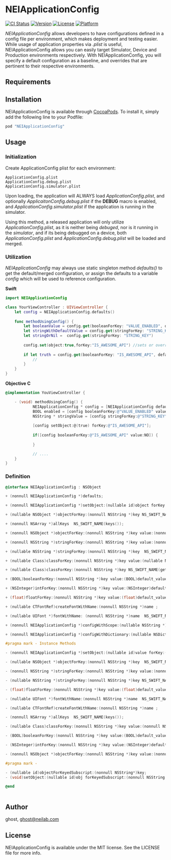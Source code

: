 # NEIApplicationConfig

[![CI Status](http://img.shields.io/travis/ghost/NEIApplicationConfig.svg?style=flat)](https://travis-ci.org/ghost/NEIApplicationConfig)
[![Version](https://img.shields.io/cocoapods/v/NEIApplicationConfig.svg?style=flat)](http://cocoapods.org/pods/NEIApplicationConfig)
[![License](https://img.shields.io/cocoapods/l/NEIApplicationConfig.svg?style=flat)](http://cocoapods.org/pods/NEIApplicationConfig)
[![Platform](https://img.shields.io/cocoapods/p/NEIApplicationConfig.svg?style=flat)](http://cocoapods.org/pods/NEIApplicationConfig)

*NEIApplicationConfig* allows developers to have configurations defined in a config file per environment,
which makes deployment and testing easier. While usage of application properties via *.plist* is useful,
NEIApplicationConfig allows you can easily target Simulator, Device and Production 
environments respectively. With NEIApplicationConfig, you will specify a default configuration as a baseline, and overrides that are 
pertinent to their respective environments.

 
## Requirements

## Installation

NEIApplicationConfig is available through [CocoaPods](http://cocoapods.org). To install
it, simply add the following line to your Podfile:

```ruby
pod "NEIApplicationConfig"
```

## Usage
### Initialization

Create ApplicationConfig plist for each environment:
```
ApplicationConfig.plist
ApplicationConfig.debug.plist
ApplicationConfig.simulator.plist
```
Upon loading, the application will ALWAYS load *ApplicationConfig.plist*, and optionally *ApplicaitonConfig.debug.plist*
if the **DEBUG** macro is enabled, and *ApplicationConfig.simulator.plist* if the application is running in the simulator.

Using this method, a released application will only utilize *ApplicationConfig.plist*, as it is neither being *debuged*, 
nor is it running in the *simulator*, and if its being debugged on a device, both *ApplicationConfig.plist* and
*ApplicationConfig.debug.plist* will be loaded and merged.


### Utilization

*NEIApplicationConfig* may always use static singleton method *defaults()* to get the default/merged configuration, or 
assign the defaults to a variable *config* which will be used to reference configuration.

**Swift**
```swift
import NEIApplicationConfig

class YourViewController : UIViewController {
    let config = NEIApplicationConfig.defaults()
    
    func methodUsingConfig() {
        let booleanValue = config.get(booleanForKey: "VALUE_ENABLED", defaultValue: false)
        let stringWithDefaultValue = config.get(stringForKey: "STRING_KEY", defaultValue: "DEFAULT_VALUE")
        let stringOrNil =  config.get(stringForKey: "STRING_KEY")
        
        config.set(object:true,forKey:"IS_AWESOME_API") //sets or overrides a value set in the config. However, setting is not persisted
        
        if let truth = config.get(booleanForKey: "IS_AWESOME_API", defaultValue: true) {
            // 
        }
    }
}
```

**Objective C**
```objectivec
@implementation YouViewController {

    - (void) methodUsingConfig() {
            NEIApplicationConfig * config = [NEIApplicationConfig defaults];
            BOOL enabled = [config booleanForKey:@"VALUE_ENABLED" value:false];
            NSString * stringValue = [config stringForKey:@"STRING_KEY" value:@"defualt value"];
            
            [config setObject:@(true) forKey:@"IS_AWESOME_API"];
            
            if([config booleanForKey:@"IS_AWESOME_API" value:NO]) {
                
            }

            // ....
    }
}
```


### Definition

```objectivec
@interface NEIApplicationConfig : NSObject

+ (nonnull NEIApplicationConfig *)defaults;

+ (nonnull NEIApplicationConfig *)setObject:(nullable id)object forKey:(nonnull NSString *)key NS_SWIFT_NAME(set(value:key:));

+ (nullable NSObject *)objectForKey:(nonnull NSString *)key NS_SWIFT_NAME( get(objectForKey:) );

+ (nonnull NSArray *)allKeys  NS_SWIFT_NAME(keys());

+ (nonnull NSObject *)objectForKey:(nonnull NSString *)key value:(nonnull NSObject *)value  NS_SWIFT_NAME( get(objectForKey:defaultValue:) );

+ (nonnull NSString *)stringForKey:(nonnull NSString *)key value:(nonnull NSString *)default_value  NS_SWIFT_NAME( get(stringForKey:defaultValue:));

+ (nullable NSString *)stringForKey:(nonnull NSString *)key  NS_SWIFT_NAME( get(stringForKey:) );

+ (nullable Class)classForKey:(nonnull NSString *)key value:(nullable NSString *)value NS_SWIFT_NAME(get(classForKey:defaultValue:));

+ (nullable Class)classForKey:(nonnull NSString *)key NS_SWIFT_NAME(get(classForKey:));

+ (BOOL)booleanForKey:(nonnull NSString *)key value:(BOOL)default_value  NS_SWIFT_NAME(get(boolforKey:defaultValue:));

+ (NSInteger)intForKey:(nonnull NSString *)key value:(NSInteger)default_value   NS_SWIFT_NAME(get(intForKey:defaultValue:));

+ (float)floatForKey:(nonnull NSString *)key value:(float)default_value   NS_SWIFT_NAME(get(floatForKey:defaultValue:));

+ (nullable CTFontRef)createFontWithName:(nonnull NSString *)name ;

+ (nullable UIFont *)fontWithName: (nonnull NSString *)name  NS_SWIFT_NAME(font(named:));

+ (nonnull NEIApplicationConfig *)configWithScope:(nullable NSString *)scope NS_SWIFT_NAME(with(scope:));

+ (nonnull NEIApplicationConfig *)configWithDictionary:(nullable NSDictionary *)dictionary  NS_SWIFT_NAME(with(dictionary:));

#pragma mark - Instance Methods

- (nonnull NEIApplicationConfig *)setObject:(nullable id)value forKey:(nonnull NSString *)key NS_SWIFT_NAME(set(object:forKey:));

- (nullable NSObject *)objectForKey:(nonnull NSString *)key  NS_SWIFT_NAME(get(objectForKey:));

- (nonnull NSString *)stringForKey:(nonnull NSString *)key value:(nonnull NSString *)default_value  NS_SWIFT_NAME(get(stringForKey:defaultValue:));

- (nullable NSString *)stringForKey:(nonnull NSString *)key NS_SWIFT_NAME(get(stringForKey:));

- (float)floatForKey:(nonnull NSString *)key value:(float)default_value NS_SWIFT_NAME(get(floatForKey:value:));

- (nullable UIFont *)fontWithName:(nonnull NSString *)name  NS_SWIFT_NAME(font(named:));

- (nullable CTFontRef)createFontWithName:(nonnull NSString *)name ;

- (nonnull NSArray *)allKeys  NS_SWIFT_NAME(keys());

- (nullable Class)classForKey:(nonnull NSString *)key value:(nonnull NSString *)value NS_SWIFT_NAME(get(classForKey:defaultValue:));

- (BOOL)booleanForKey:(nonnull NSString *)key value:(BOOL)default_value  NS_SWIFT_NAME(get(booleanForKey:defaultValue:));

- (NSInteger)intForKey:(nonnull NSString *)key value:(NSInteger)default_value  NS_SWIFT_NAME(get(intForKey:defaultValue:));

- (nonnull NSObject *)objectForKey:(nonnull NSString *)key value:(nonnull NSObject *)default_value;

#pragma mark -

- (nullable id)objectForKeyedSubscript:(nonnull NSString*)key;
- (void)setObject:(nullable id)obj forKeyedSubscript:(nonnull NSString *)key;

@end



```


## Author

ghost, ghost@neilab.com

## License

NEIApplicationConfig is available under the MIT license. See the LICENSE file for more info.
